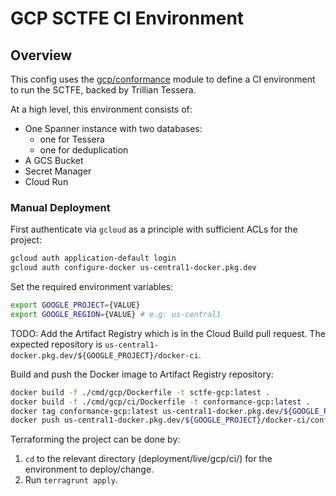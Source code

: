 # GCP SCTFE CI Environment

## Overview

This config uses the [gcp/conformance](/deployment/modules/gcp/conformance) module to
define a CI environment to run the SCTFE, backed by Trillian Tessera.

At a high level, this environment consists of:
- One Spanner instance with two databases:
  - one for Tessera
  - one for deduplication
- A GCS Bucket
- Secret Manager
- Cloud Run

### Manual Deployment

First authenticate via `gcloud` as a principle with sufficient ACLs for
the project:

```sh
gcloud auth application-default login
gcloud auth configure-docker us-central1-docker.pkg.dev
```

Set the required environment variables:

```sh
export GOOGLE_PROJECT={VALUE}
export GOOGLE_REGION={VALUE} # e.g: us-central1
```

TODO: Add the Artifact Registry which is in the Cloud Build pull request. The expected repository is `us-central1-docker.pkg.dev/${GOOGLE_PROJECT}/docker-ci`.

Build and push the Docker image to Artifact Registry repository:

```sh
docker build -f ./cmd/gcp/Dockerfile -t sctfe-gcp:latest .
docker build -f ./cmd/gcp/ci/Dockerfile -t conformance-gcp:latest .
docker tag conformance-gcp:latest us-central1-docker.pkg.dev/${GOOGLE_PROJECT}/docker-ci/conformance-gcp:latest
docker push us-central1-docker.pkg.dev/${GOOGLE_PROJECT}/docker-ci/conformance-gcp
```

Terraforming the project can be done by:
  1. `cd` to the relevant directory (deployment/live/gcp/ci/) for the environment to deploy/change.
  2. Run `terragrunt apply`.

